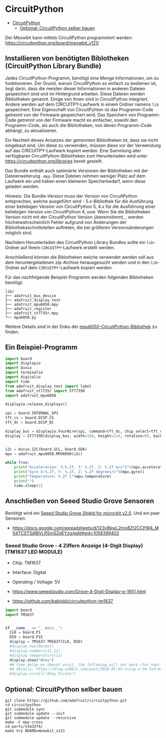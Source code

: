 # CircuitPython

- [CircuitPython](#circuitpython)
  - [Optional: CircuitPython selber bauen](#optional-circuitpython-selber-bauen)

Der Meowbit kann mittels CircuitPython programmiert werden:
<https://circuitpython.org/board/meowbit_v121/>

## Installieren von benötigten Biblotheken (CircuitPython Library Bundle)

Jedes CircuitPython-Programm, benötigt eine Menge
Informationen, um zu funktionieren. Der Grund, warum CircuitPython so einfach
zu bedienen ist, liegt darin, dass die meisten dieser Informationen in anderen
Dateien gespeichert sind und im Hintergrund arbeiten. Diese Dateien werden
Bibliotheken genannt. Einige von ihnen sind in CircuitPython integriert. Andere
werden auf dem CIRCUITPY-Laufwerk in einem Ordner namens `lib` gespeichert.
Eine Eigenschaft von CircuitPyhton ist das Programm-Code getrennt von der
Firmware gespeichert wird. Das Speichern von Programm-Code getrennt von der
Firmware macht es einfacher, sowohl den Programm-Code, als auch die
Bibliotheken, von denen Programm-Code abhängt, zu aktualisieren.

Ein Nachteil dieses Ansatzes der getrennten Bibliotheken ist, dass sie nicht
eingebaut sind. Um diese zu verwenden, müssen diese vor der Verwendung auf das
CIRCUITPY-Laufwerk kopiert werden. Eine Sammlung aller verfügbaren
CircuitPython-Biblotheken zum Herunterladen wird unter
<https://circuitpython.org/libraries> bereit gestellt.

Das Bundle enthält auch optimierte Versionen der
Bibliotheken mit der Dateierweiterung `.mpy`. Diese Dateien nehmen weniger Platz
auf dem Laufwerk ein und haben einen kleineren Speicherbedarf, wenn diese geladen
werden.

Hinweis: Die Bundle-Version muss der Version von CircuitPython entsprechen,
welche ausgeführt wird  - 5.x-Bibliothek für die Ausführung einer beliebigen
Version von CircuitPython 5, 4.x für die Ausführung einer beliebigen Version
von CircuitPython 4, usw. Wenn Sie die Bibliotheken Version nicht mit der
CircuitPython Version übereinstimmt, , werden höchstwahrscheinlich Fehler
aufgrund von Änderungen der Bibliotheksschnittstellen auftreten, die bei
größeren Versionsänderungen möglich sind.

Nachdem Herunterladen des CircuitPython Library Bundles sollte ein `lib`-Ordner
auf Ihrem `CIRCUITPY`-Laufwerk erstellt werden.

Anschließend können die Biblotheken welche verwendet werden soll aus dem
heruntergeladenen zip-Archive herausgesucht werden und in den `lib`-Ordner auf
dem `CIRCUITPY`-Laufwerk kopiert werden.

Für das nachfolgende Beispiel-Programm werden folgenden Biblotheken benötigt.

```shell
lib/
├── adafruit_bus_device
├── adafruit_display_text
├── adafruit_mpu6050.mpy
├── adafruit_register
├── adafruit_st7735r.mpy
└── mpu6050.py
```

Weitere Details sind in der Doku der
[mpu6050-CircuitPython-Bibliothek](https://github.com/adafruit/Adafruit_CircuitPython_MPU6050)
zu finden.

## Ein Beispiel-Programm

```python
import board
import displayio
import busio
import terminalio
import digitalio
import time
from adafruit_display_text import label
from adafruit_st7735r import ST7735R
import adafruit_mpu6050

displayio.release_displays()

spi = board.INTERNAL_SPI
tft_cs = board.DISP_CS
tft_dc = board.DISP_DC

display_bus = displayio.FourWire(spi, command=tft_dc, chip_select=tft_cs, reset=board.DISP_RST)
display = ST7735R(display_bus, width=160, height=128, rotation=90, backlight_pin=board.DISP_BL)


i2c = busio.I2C(board.SCL, board.SDA)
mpu = adafruit_mpu6050.MPU6050(i2c)

while True:
    print("Acceleration: X:%.2f, Y: %.2f, Z: %.2f m/s^2"%(mpu.acceleration))
    print("Gyro X:%.2f, Y: %.2f, Z: %.2f degrees/s"%(mpu.gyro))
    print("Temperature: %.2f C"%mpu.temperature)
    print("")
    time.sleep(1)
```

## Anschließen von Seeed Studio Grove Sensoren

Benötigt wird ein [Seeed Studio Grove Shield for micro:bit
v2.0](https://www.seeedstudio.com/Grove-Shield-for-micro-bit-v2-0.html). Und ein paar Sensoren:
- https://docs.google.com/spreadsheets/d/123yBkwL2mo8Zt2CCPW4_MX4TCSTSj8BVLRSmSZeEYzg/edit#gid=1056399402

### Seeed Studio Grove - 4 Ziffern Anzeige (4-Digit Display) (TM1637 LED MODULE)

- Chip: TM1637
- Interface: Digital
- Operating / Voltage: 5V

- <https://www.seeedstudio.com/Grove-4-Digit-Display-p-1651.html>
- <https://github.com/bablokb/circuitpython-tm1637>

```python
import board
import TM1637


if __name__ == "__main__":
  CLK = board.P1
  DIO = board.P15
  display = TM1637.TM1637(CLK, DIO)
  #display.hex(0xceef)
  #display.numbers(11,11)
  #display.temperature(11)
  display.show("Ahoy")
  ## time delay_ms doesnt exist, the following will not work (for now).
  ## details: https://blog.oddbit.com/post/2018-05-03-using-a-tm-led-module-with-cir/
  #display.scroll("Ahoy Pirate")
```

## Optional: CircuitPython selber bauen

```shell
git clone https://github.com/adafruit/circuitpython.git
cd circuitpython
git submodule sync
git submodule update --init
git submodule update --recursive
make -C mpy-cross
cd ports/stm32f4/
make V=1 BOARD=meowbit_v121
```
